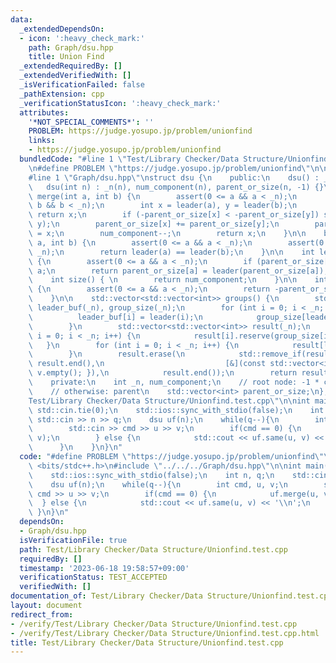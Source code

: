 ```yaml
---
data:
  _extendedDependsOn:
  - icon: ':heavy_check_mark:'
    path: Graph/dsu.hpp
    title: Union Find
  _extendedRequiredBy: []
  _extendedVerifiedWith: []
  _isVerificationFailed: false
  _pathExtension: cpp
  _verificationStatusIcon: ':heavy_check_mark:'
  attributes:
    '*NOT_SPECIAL_COMMENTS*': ''
    PROBLEM: https://judge.yosupo.jp/problem/unionfind
    links:
    - https://judge.yosupo.jp/problem/unionfind
  bundledCode: "#line 1 \"Test/Library Checker/Data Structure/Unionfind.test.cpp\"\
    \n#define PROBLEM \"https://judge.yosupo.jp/problem/unionfind\"\n\n#include <bits/stdc++.h>\n\
    #line 1 \"Graph/dsu.hpp\"\nstruct dsu {\n    public:\n    dsu() : _n(0) {}\n \
    \   dsu(int n) : _n(n), num_component(n), parent_or_size(n, -1) {}\n\n    int\
    \ merge(int a, int b) {\n        assert(0 <= a && a < _n);\n        assert(0 <=\
    \ b && b < _n);\n        int x = leader(a), y = leader(b);\n        if (x == y)\
    \ return x;\n        if (-parent_or_size[x] < -parent_or_size[y]) std::swap(x,\
    \ y);\n        parent_or_size[x] += parent_or_size[y];\n        parent_or_size[y]\
    \ = x;\n        num_component--;\n        return x;\n    }\n\n    bool same(int\
    \ a, int b) {\n        assert(0 <= a && a < _n);\n        assert(0 <= b && b <\
    \ _n);\n        return leader(a) == leader(b);\n    }\n\n    int leader(int a)\
    \ {\n        assert(0 <= a && a < _n);\n        if (parent_or_size[a] < 0) return\
    \ a;\n        return parent_or_size[a] = leader(parent_or_size[a]);\n    }\n\n\
    \    int size() { \n        return num_component;\n    }\n\n    int size(int a)\
    \ {\n        assert(0 <= a && a < _n);\n        return -parent_or_size[leader(a)];\n\
    \    }\n\n    std::vector<std::vector<int>> groups() {\n        std::vector<int>\
    \ leader_buf(_n), group_size(_n);\n        for (int i = 0; i < _n; i++) {\n  \
    \          leader_buf[i] = leader(i);\n            group_size[leader_buf[i]]++;\n\
    \        }\n        std::vector<std::vector<int>> result(_n);\n        for (int\
    \ i = 0; i < _n; i++) {\n            result[i].reserve(group_size[i]);\n     \
    \   }\n        for (int i = 0; i < _n; i++) {\n            result[leader_buf[i]].push_back(i);\n\
    \        }\n        result.erase(\n            std::remove_if(result.begin(),\
    \ result.end(),\n                           [&](const std::vector<int>& v) { return\
    \ v.empty(); }),\n            result.end());\n        return result;\n    }\n\n\
    \    private:\n    int _n, num_component;\n    // root node: -1 * component size\n\
    \    // otherwise: parent\n    std::vector<int> parent_or_size;\n};\n#line 5 \"\
    Test/Library Checker/Data Structure/Unionfind.test.cpp\"\n\nint main() {\n   \
    \ std::cin.tie(0);\n    std::ios::sync_with_stdio(false);\n    int n, q;\n   \
    \ std::cin >> n >> q;\n    dsu uf(n);\n    while(q--){\n        int cmd, u, v;\n\
    \        std::cin >> cmd >> u >> v;\n        if(cmd == 0) {\n            uf.merge(u,\
    \ v);\n        } else {\n            std::cout << uf.same(u, v) << '\\n';\n  \
    \      }\n    }\n}\n"
  code: "#define PROBLEM \"https://judge.yosupo.jp/problem/unionfind\"\n\n#include\
    \ <bits/stdc++.h>\n#include \"../../../Graph/dsu.hpp\"\n\nint main() {\n    std::cin.tie(0);\n\
    \    std::ios::sync_with_stdio(false);\n    int n, q;\n    std::cin >> n >> q;\n\
    \    dsu uf(n);\n    while(q--){\n        int cmd, u, v;\n        std::cin >>\
    \ cmd >> u >> v;\n        if(cmd == 0) {\n            uf.merge(u, v);\n      \
    \  } else {\n            std::cout << uf.same(u, v) << '\\n';\n        }\n   \
    \ }\n}\n"
  dependsOn:
  - Graph/dsu.hpp
  isVerificationFile: true
  path: Test/Library Checker/Data Structure/Unionfind.test.cpp
  requiredBy: []
  timestamp: '2023-06-18 19:58:57+09:00'
  verificationStatus: TEST_ACCEPTED
  verifiedWith: []
documentation_of: Test/Library Checker/Data Structure/Unionfind.test.cpp
layout: document
redirect_from:
- /verify/Test/Library Checker/Data Structure/Unionfind.test.cpp
- /verify/Test/Library Checker/Data Structure/Unionfind.test.cpp.html
title: Test/Library Checker/Data Structure/Unionfind.test.cpp
---
```

